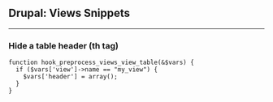 ## Drupal: Views Snippets
- - -
### Hide a table header (**th** tag)
    function hook_preprocess_views_view_table(&$vars) {
      if ($vars['view']->name == "my_view") {
        $vars['header'] = array();
      }
    }
